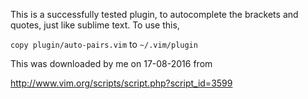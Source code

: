 This is a successfully tested plugin, to autocomplete the brackets and quotes, just like sublime text. To use this,

`copy plugin/auto-pairs.vim`    to    `~/.vim/plugin`

This was downloaded by me on 17-08-2016 from 

http://www.vim.org/scripts/script.php?script_id=3599
